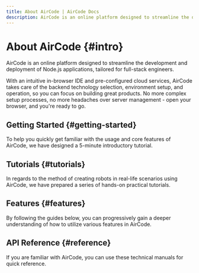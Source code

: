 ```yaml
---
title: About AirCode | AirCode Docs
description: AirCode is an online platform designed to streamline the development and deployment of Node.js applications, tailored for full-stack engineers.
---
```


# About AirCode {#intro}

AirCode is an online platform designed to streamline the development and deployment of Node.js applications, tailored for full-stack engineers.

With an intuitive in-browser IDE and pre-configured cloud services, AirCode takes care of the backend technology selection, environment setup, and operation, so you can focus on building great products. No more complex setup processes, no more headaches over server management - open your browser, and you're ready to go.

## Getting Started {#getting-started}

To help you quickly get familiar with the usage and core features of AirCode, we have designed a 5-minute introductory tutorial.

<ListBoxContainer>
<ListBox
  title="Quick Start"
  link="/getting-started/"
  description="It only takes 5 minutes to develop and publish a Hello World online back-end service to understand cloud functions quickly."
  single
/>
</ListBoxContainer>

## Tutorials {#tutorials}

In regards to the method of creating robots in real-life scenarios using AirCode, we have prepared a series of hands-on practical tutorials.

<!--@include: ./_partials/_tutorials-list.md-->

## Features {#features}

By following the guides below, you can progressively gain a deeper understanding of how to utilize various features in AirCode.

<!--@include: ./_partials/_features-list.md-->

## API Reference {#reference}

If you are familiar with AirCode, you can use these technical manuals for quick reference.

<ListBoxContainer>
<ListBox
  link="/reference/server/functions-runtime"
  title="Function Runtime"
  description="Instructions on Node.js version, timeout, environment variables, auto-scaling, cold start, etc."
/>
<ListBox
  link="/reference/server/functions-api"
  title="Function API"
  description="Definitions of cloud function templates, params, and context."
/>
<ListBox
  title="Database API"
  link="/reference/server/database-api"
  description="API definitions about aircode.db."
/>
<ListBox
  title="File Storage API"
  link="/reference/server/files-api"
  description="API definitions about aircode.files."
/>
<!-- <ListBox
  title="Error Code Index"
  link="/errors/"
  description="Indexes of platform and service error codes in AirCode to quickly find root causes and solutions."
/> -->
</ListBoxContainer>

